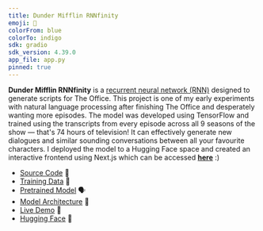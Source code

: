 ```yaml
---
title: Dunder Mifflin RNNfinity
emoji: 🥸
colorFrom: blue
colorTo: indigo
sdk: gradio
sdk_version: 4.39.0
app_file: app.py
pinned: true
---
```


**Dunder Mifflin RNNfinity** is a [recurrent neural network (RNN)](https://en.wikipedia.org/wiki/Recurrent_neural_network) designed to generate scripts for The Office. This project is one of my early experiments with natural language processing after finishing The Office and desperately wanting more episodes. The model was developed using TensorFlow and trained using the transcripts from every episode across all 9 seasons of the show — that's 74 hours of television! It can effectively generate new dialogues and similar sounding conversations between all your favourite characters. I deployed the model to a Hugging Face space and created an interactive frontend using Next.js which can be accessed [**here**](https://dunder-mifflin-rnnfinity.vercel.app) :)

- [Source Code](https://github.com/tsaruggan/dunder-mifflin-RNNfinity/blob/master/Dunder%20Mifflin%20RNNfinity.ipynb) 🔨
- [Training Data](https://raw.githubusercontent.com/tsaruggan/dunder-mifflin-RNNfinity/master/the-office.txt) 📃
- [Pretrained Model](https://github.com/tsaruggan/dunder-mifflin-RNNfinity/blob/master/model.h5) 🗣
- [Model Architecture](https://user-images.githubusercontent.com/40643067/146662628-38fdc13a-1ee8-4faf-81c3-7f8955e81af9.png) 🕌
- [Live Demo](https://dunder-mifflin-rnnfinity.vercel.app) 🔮
- [Hugging Face](https://huggingface.co/spaces/tsaruggan/dunder-mifflin-RNNfinity) 🤗
